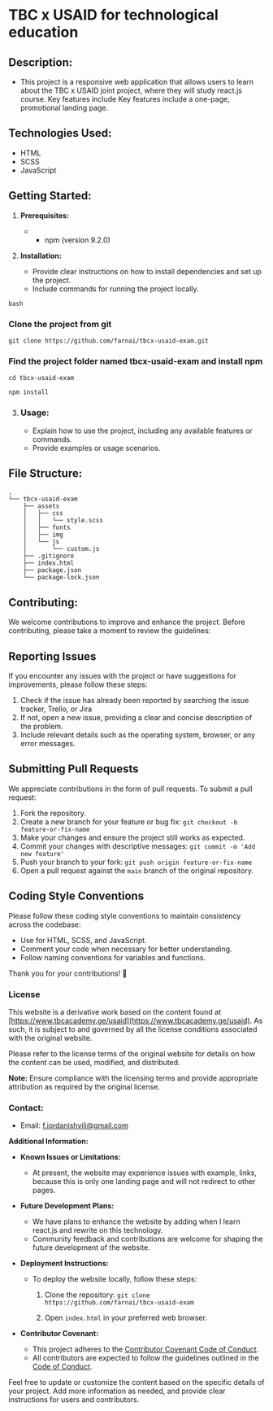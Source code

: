 # TBC x USAID for technological education

## Description:

* This project is a responsive web application that allows users to  learn about the TBC x USAID joint project, where they will study react.js course. Key features include Key features include a one-page, promotional landing page.

## Technologies Used:

* HTML
* SCSS
* JavaScript


## Getting Started:

1. **Prerequisites:**
   * - npm (version 9.2.0)

2. **Installation:**
   * Provide clear instructions on how to install dependencies and set up the project.
   * Include commands for running the project locally.
 ```
bash
```
### Clone the project from git
  ```
git clone https://github.com/farnai/tbcx-usaid-exam.git
```
### Find the project folder named tbcx-usaid-exam and install npm
  ```
  cd tbcx-usaid-exam
```
 ``` 
 npm install
```

3. ### Usage:
   * Explain how to use the project, including any available features or commands.
   * Provide examples or usage scenarios.

## File Structure:
```
.
└── tbcx-usaid-exam
    ├── assets
    │   ├── css
    │   │   └── style.scss
    │   ├── fonts
    │   ├── img
    │   └── js
    │       └── custom.js
    ├── .gitignore
    ├── index.html
    ├── package.json
    └── package-lock.json
```


## Contributing:

We welcome contributions to improve and enhance the project. Before contributing, please take a moment to review the guidelines:

## Reporting Issues

If you encounter any issues with the project or have suggestions for improvements, please follow these steps:

1. Check if the issue has already been reported by searching the issue tracker, Trello, or Jira 
2. If not, open a new issue, providing a clear and concise description of the problem.
3. Include relevant details such as the operating system, browser, or any error messages.

## Submitting Pull Requests

We appreciate contributions in the form of pull requests. To submit a pull request:

1. Fork the repository.
2. Create a new branch for your feature or bug fix: `git checkout -b feature-or-fix-name`
3. Make your changes and ensure the project still works as expected.
4. Commit your changes with descriptive messages: `git commit -m 'Add new feature'`
5. Push your branch to your fork: `git push origin feature-or-fix-name`
6. Open a pull request against the `main` branch of the original repository.

## Coding Style Conventions

Please follow these coding style conventions to maintain consistency across the codebase:

- Use for HTML, SCSS, and JavaScript.
- Comment your code when necessary for better understanding.
- Follow naming conventions for variables and functions.

Thank you for your contributions! 🚀




### License

This website is a derivative work based on the content found at [https://www.tbcacademy.ge/usaid](https://www.tbcacademy.ge/usaid). As such, it is subject to and governed by all the license conditions associated with the original website.

Please refer to the license terms of the original website for details on how the content can be used, modified, and distributed.

**Note:** Ensure compliance with the licensing terms and provide appropriate attribution as required by the original license.



### Contact:

- Email: f.iordanishvili@gmail.com

**Additional Information:**

* **Known Issues or Limitations:**
  - At present, the website may experience issues with  example, links, because this is only one landing page and will not redirect to other pages.
 

* **Future Development Plans:**
  - We have plans to enhance the website by adding when I learn react.js and rewrite on this technology.
  - Community feedback and contributions are welcome for shaping the future development of the website.

* **Deployment Instructions:**
  - To deploy the website locally, follow these steps:
    1. Clone the repository: `git clone https://github.com/farnai/tbcx-usaid-exam`
   
    2. Open `index.html` in your preferred web browser.

* **Contributor Covenant:**
  - This project adheres to the [Contributor Covenant Code of Conduct](CODE_OF_CONDUCT.md).
  - All contributors are expected to follow the guidelines outlined in the [Code of Conduct](CODE_OF_CONDUCT.md).

Feel free to update or customize the content based on the specific details of your project. Add more information as needed, and provide clear instructions for users and contributors.

